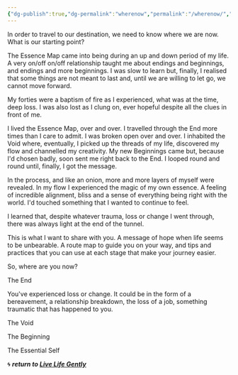 ```yaml
---
{"dg-publish":true,"dg-permalink":"wherenow","permalink":"/wherenow/","dgHomeLink":true,"dgPassFrontmatter":false}
---
```



In order to travel to our destination, we need to know where we are now. What is our starting point?

The Essence Map came into being during an up and down period of my life. A very on/off on/off relationship taught me about endings and beginnings, and endings and more beginnings. I was slow to learn but, finally, I realised that some things are not meant to last and, until we are willing to let go, we cannot move forward.

My forties were a baptism of fire as I experienced, what was at the time, deep loss. I was also lost as I clung on, ever hopeful despite all the clues in front of me.

I lived the Essence Map, over and over. I travelled through the End more times than I care to admit. I was broken open over and over. I inhabited the Void where, eventually, I picked up the threads of my life, discovered my flow and channelled my creativity. My new Beginnings came but, because I'd chosen badly, soon sent me right back to the End. I looped round and round until, finally, I got the message.

In the process, and like an onion, more and more layers of myself were revealed. In my flow I experienced the magic of my own essence. A feeling of incredible alignment, bliss and a sense of everything being right with the world. I'd touched something that I wanted to continue to feel.

I learned that, despite whatever trauma, loss or change I went through, there was always light at the end of the tunnel.

This is what I want to share with you. A message of hope when life seems to be unbearable. A route map to guide you on your way, and tips and practices that you can use at each stage that make your journey easier.

So, where are you now?

The End

You've experienced loss or change. It could be in the form of a bereavement, a relationship breakdown, the loss of a job, something traumatic that has happened to you.

The Void

The Beginning

The Essential Self

🌀 ***return to [Live Life Gently](https://livelifegently.co.uk/)***